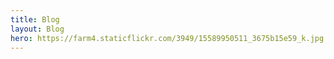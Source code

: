 ```yaml
---
title: Blog
layout: Blog
hero: https://farm4.staticflickr.com/3949/15589950511_3675b15e59_k.jpg
---
```

<!---
  Content here not used, see ``src/layouts/Blog``
  Please edit Blog layout instead.
-->
